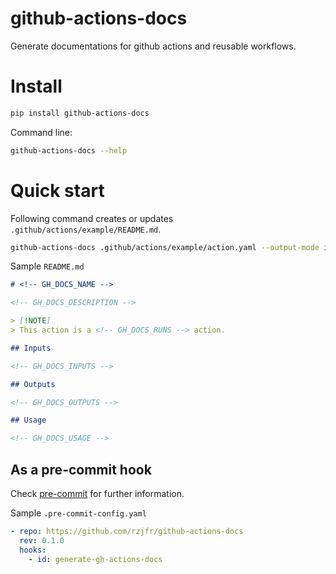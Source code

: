 # github-actions-docs

Generate documentations for github actions and reusable workflows.

# Install

```bash
pip install github-actions-docs
```

Command line:

```bash
github-actions-docs --help

```

# Quick start

Following command creates or updates `.github/actions/example/README.md`.

```bash
github-actions-docs .github/actions/example/action.yaml --output-mode inject
```

Sample `README.md`

```markdown
# <!-- GH_DOCS_NAME -->

<!-- GH_DOCS_DESCRIPTION -->

> [!NOTE]
> This action is a <!-- GH_DOCS_RUNS --> action.

## Inputs

<!-- GH_DOCS_INPUTS -->

## Outputs

<!-- GH_DOCS_OUTPUTS -->

## Usage

<!-- GH_DOCS_USAGE -->
```

## As a pre-commit hook

Check [pre-commit](https://github.com/pre-commit/pre-commit) for further information.

Sample `.pre-commit-config.yaml`

```yaml
- repo: https://github.com/rzjfr/github-actions-docs
  rev: 0.1.0
  hooks:
    - id: generate-gh-actions-docs
```
